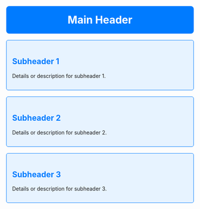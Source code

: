 <div align="center" style="background-color: #007BFF; color: white; padding: 20px; border-radius: 8px;">
  <h1 style="margin: 0;">Main Header</h1>
</div>

<br>

<div style="background-color: #e7f3ff; padding: 15px; border-radius: 5px; border: 1px solid #007BFF;">
  <h2 style="color: #007BFF;">Subheader 1</h2>
  <p>Details or description for subheader 1.</p>
</div>

<br>

<div style="background-color: #e7f3ff; padding: 15px; border-radius: 5px; border: 1px solid #007BFF;">
  <h2 style="color: #007BFF;">Subheader 2</h2>
  <p>Details or description for subheader 2.</p>
</div>

<br>

<div style="background-color: #e7f3ff; padding: 15px; border-radius: 5px; border: 1px solid #007BFF;">
  <h2 style="color: #007BFF;">Subheader 3</h2>
  <p>Details or description for subheader 3.</p>
</div>
